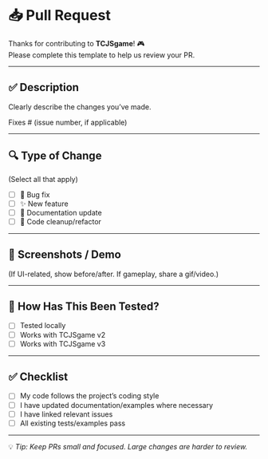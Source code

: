 # 📥 Pull Request

Thanks for contributing to **TCJSgame**! 🎮  
Please complete this template to help us review your PR.

---

## ✅ Description
Clearly describe the changes you’ve made.

Fixes # (issue number, if applicable)

---

## 🔍 Type of Change
(Select all that apply)

- [ ] 🐛 Bug fix  
- [ ] ✨ New feature  
- [ ] 📝 Documentation update  
- [ ] 🧹 Code cleanup/refactor  

---

## 📸 Screenshots / Demo
(If UI-related, show before/after. If gameplay, share a gif/video.)

---

## 🧪 How Has This Been Tested?
- [ ] Tested locally  
- [ ] Works with TCJSgame v2  
- [ ] Works with TCJSgame v3  

---

## ✅ Checklist
- [ ] My code follows the project’s coding style  
- [ ] I have updated documentation/examples where necessary  
- [ ] I have linked relevant issues  
- [ ] All existing tests/examples pass  

---

💡 *Tip: Keep PRs small and focused. Large changes are harder to review.*
